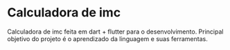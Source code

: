 # Calculadora de imc

Calculadora de imc feita em dart + flutter para o desenvolvimento.
Principal objetivo do projeto é o aprendizado da linguagem e suas ferramentas.
